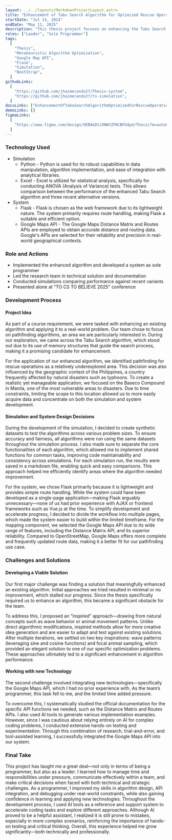 ```yaml
---
layout: ../../layouts/MarkdownProjectLayout.astro
title: "Enhancement of Tabu Search Algorithm for Optimized Rescue Operation"
startDate: "Jul 14, 2024"
endDate: "May 11, 2025"
description: "This thesis project focuses on enhancing the Tabu Search algorithm by addressing its recent challenges. The improved algorithm is subsequently applied to a real-world problem to demonstrate its practical utility. This project was undertaken as part of a course requirement."
roles: ["Leader", "Sole Programmer"]
tags:
  [
    "Thesis",
    "Metaheuristic Algorithm Optimization",
    "Google Map API",
    "Flask",
    "Simulation",
    "BootStrap",
  ]
githubLinks:
  [
    "https://github.com/jhaimecando27/Thesis-system",
    "https://github.com/jhaimecando27/ts-simulation",
  ]
docuLinks: ["EnhancementOfTabuSearchAlgorithmOptimizedForRescueOperation"]
demoLinks: []
figmaLinks:
  [
    "https://www.figma.com/design/OEBAeDtzXNWtZP8CBFG4pd/Thesis?m=auto&t=c61C1rBB6MQNWVN9-1",
  ]
---
```


### Technology Used

- Simulation
  - Python - Python is used for its robust capabilities in data manipulation, algorithm implementation, and ease of integration with analytical libraries.
  - Excel - Excel is utilized for statistical analysis, specifically for conducting ANOVA (Analysis of Variance) tests. This allows comparison between the performance of the enhanced Tabu Search algorithm and three recent alternative versions.
- System
  - Flask - Flask is chosen as the web framework due to its lightweight nature. The system primarily requires route handling, making Flask a suitable and efficient option.
  - Google Maps API - The Google Maps Distance Matrix and Routes APIs are employed to obtain accurate distance and routing data. Google's APIs are selected for their reliability and precision in real-world geographical contexts.

### Role and Actions

- Implemented the enhanced algorithm and developed a system as sole programmer
- Led the research team in technical solution and documentation
- Conducted simulations comparing performance against recent variants
- Presented alone at "TO CS TO BELIEVE 2025" conference

### Development Process

#### Project Idea

As part of a course requirement, we were tasked with enhancing an existing algorithm and applying it to a real-world problem. Our team chose to focus on pathfinding algorithms, an area we are particularly interested in. During our exploration, we came across the Tabu Search algorithm, which stood out due to its use of memory structures that guide the search process, making it a promising candidate for enhancement.

For the application of our enhanced algorithm, we identified pathfinding for rescue operations as a relatively underexplored area. This decision was also influenced by the geographic context of the Philippines, a country frequently affected by natural disasters such as typhoons. To create a realistic yet manageable application, we focused on the Baseco Compound in Manila, one of the most vulnerable areas to disasters. Due to time constraints, limiting the scope to this location allowed us to more easily acquire data and concentrate on both the simulation and system development.

#### Simulation and System Design Decisions

During the development of the simulation, I decided to create synthetic datasets to test the algorithms across various problem sizes. To ensure accuracy and fairness, all algorithms were run using the same datasets throughout the simulation process. I also made sure to separate the core functionalities of each algorithm, which allowed me to implement shared functions for common tasks, improving code maintainability and consistency across simulations. For each simulation run, the results were saved in a markdown file, enabling quick and easy comparisons. This approach helped me efficiently identify areas where the algorithm needed improvement.

For the system, we chose Flask primarily because it is lightweight and provides simple route handling. While the system could have been developed as a single-page application—making Flask arguably unnecessary—none of us had prior experience with AJAX or frontend frameworks such as Vue.js at the time. To simplify development and accelerate progress, I decided to divide the workflow into multiple pages, which made the system easier to build within the limited timeframe. For the mapping component, we selected the Google Maps API due to its wide range of features, including the Distance Matrix API, and its superior reliability. Compared to OpenStreetMap, Google Maps offers more complete and frequently updated route data, making it a better fit for our pathfinding use case.

### Challenges and Solutions

#### Developing a Viable Solution

Our first major challenge was finding a solution that meaningfully enhanced an existing algorithm. Initial approaches we tried resulted in minimal or no improvement, which stalled our progress. Since the thesis specifically required us to enhance an algorithm, this became a significant obstacle for the team.

To address this, I proposed an “inspired” approach—drawing from natural concepts such as wave behavior or animal movement patterns. Unlike direct algorithmic modifications, inspired methods allow for more creative idea generation and are easier to adapt and test against existing solutions. After multiple iterations, we settled on two key inspirations: wave patterns (leveraging sine and cosine functions) and focal animal sampling, which provided an elegant solution to one of our specific optimization problems. These approaches ultimately led to a significant enhancement in algorithm performance.

#### Working with new Technology

The second challenge involved integrating new technologies—specifically the Google Maps API, which I had no prior experience with. As the team’s programmer, this task fell to me, and the limited time added pressure.

To overcome this, I systematically studied the official documentation for the specific API functions we needed, such as the Distance Matrix and Routes APIs. I also used AI tools to generate various implementation examples. However, since I was cautious about relying entirely on AI for complex coding problems, I conducted extensive hands-on testing and experimentation. Through this combination of research, trial-and-error, and tool-assisted learning, I successfully integrated the Google Maps API into our system.

### Final Take

This project has taught me a great deal—not only in terms of being a programmer, but also as a leader. I learned how to manage time and responsibilities under pressure, communicate effectively within a team, and make critical decisions when faced with both technical and strategic challenges. As a programmer, I improved my skills in algorithm design, API integration, and debugging under real-world constraints, while also gaining confidence in learning and applying new technologies. Throughout the development process, I used AI tools as a reference and support system to accelerate coding tasks and explore different approaches. Although AI proved to be a helpful assistant, I realized it is still prone to mistakes, especially in more complex scenarios, reinforcing the importance of hands-on testing and critical thinking. Overall, this experience helped me grow significantly—both technically and professionally.
